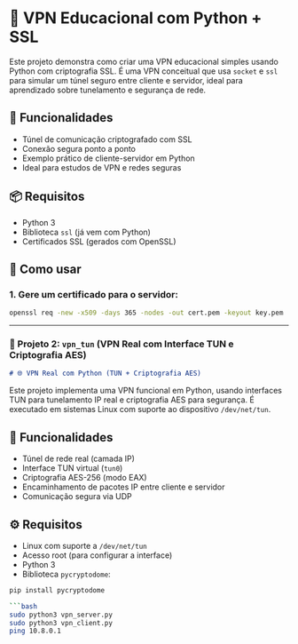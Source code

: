 # 🔐 VPN Educacional com Python + SSL

Este projeto demonstra como criar uma VPN educacional simples usando Python com criptografia SSL. É uma VPN conceitual que usa `socket` e `ssl` para simular um túnel seguro entre cliente e servidor, ideal para aprendizado sobre tunelamento e segurança de rede.

## 📌 Funcionalidades

- Túnel de comunicação criptografado com SSL
- Conexão segura ponto a ponto
- Exemplo prático de cliente-servidor em Python
- Ideal para estudos de VPN e redes seguras

## 📦 Requisitos

- Python 3
- Biblioteca `ssl` (já vem com Python)
- Certificados SSL (gerados com OpenSSL)

## 🔧 Como usar

### 1. Gere um certificado para o servidor:
```bash
openssl req -new -x509 -days 365 -nodes -out cert.pem -keyout key.pem
```

---

### 📁 Projeto 2: `vpn_tun` (VPN Real com Interface TUN e Criptografia AES)

```markdown
# 🌐 VPN Real com Python (TUN + Criptografia AES)
```

Este projeto implementa uma VPN funcional em Python, usando interfaces TUN para tunelamento IP real e criptografia AES para segurança. É executado em sistemas Linux com suporte ao dispositivo `/dev/net/tun`.

## 🔐 Funcionalidades

- Túnel de rede real (camada IP)
- Interface TUN virtual (`tun0`)
- Criptografia AES-256 (modo EAX)
- Encaminhamento de pacotes IP entre cliente e servidor
- Comunicação segura via UDP

## ⚙️ Requisitos

- Linux com suporte a `/dev/net/tun`
- Acesso root (para configurar a interface)
- Python 3
- Biblioteca `pycryptodome`:
```bash
pip install pycryptodome

```bash
sudo python3 vpn_server.py
sudo python3 vpn_client.py
ping 10.8.0.1
```
